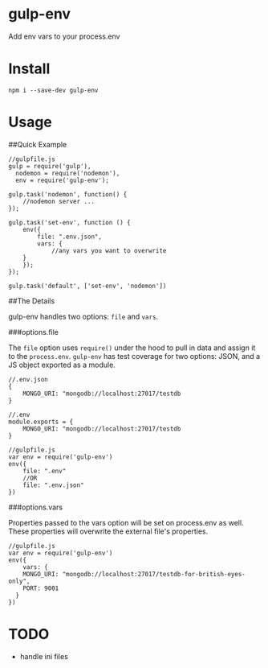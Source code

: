gulp-env
========

Add env vars to your process.env


Install
========

```
npm i --save-dev gulp-env
```

Usage
========

##Quick Example

```
//gulpfile.js
gulp = require('gulp'),
  nodemon = require('nodemon'),
  env = require('gulp-env');

gulp.task('nodemon', function() {
	//nodemon server ...
});

gulp.task('set-env', function () {
	env({
		file: ".env.json",
		vars: {
			//any vars you want to overwrite
    }
	});
});

gulp.task('default', ['set-env', 'nodemon'])
```

##The Details

gulp-env handles two options: `file` and `vars`.

###options.file

The `file` option uses `require()` under the hood to pull in data and assign it to
the `process.env`. `gulp-env` has test coverage for two options: JSON, and a JS
object exported as a module.

```
//.env.json
{
	MONGO_URI: "mongodb://localhost:27017/testdb
}

//.env
module.exports = {
	MONGO_URI: "mongodb://localhost:27017/testdb
}

//gulpfile.js
var env = require('gulp-env')
env({
	file: ".env"
	//OR
	file: ".env.json"
})
```

###options.vars

Properties passed to the vars option will be set on process.env as well.
These properties will overwrite the external file's properties.

```
//gulpfile.js
var env = require('gulp-env')
env({
	vars: {
    MONGO_URI: "mongodb://localhost:27017/testdb-for-british-eyes-only",
    PORT: 9001
  }
})
```

TODO
========

- handle ini files

